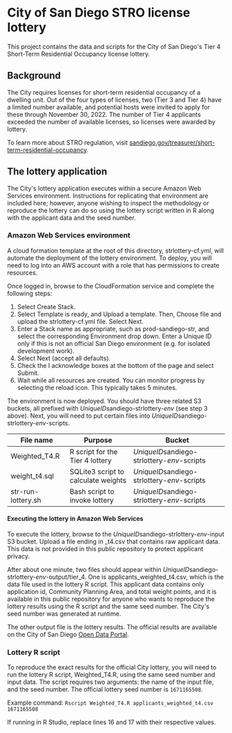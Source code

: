 # City of San Diego STRO license lottery

This project contains the data and scripts for the City of San Diego's Tier 4 Short-Term Residential Occupancy license lottery.

## Background

The City requires licenses for short-term residential occupancy of a dwelling unit. Out of the four types of licenses, two (Tier 3 and Tier 4) have a limited number available, and potential hosts were invited to apply for these through November 30, 2022. The number of Tier 4 applicants exceeded the number of available licenses, so licenses were awarded by lottery.

To learn more about STRO regulation, visit [sandiego.gov/treasurer/short-term-residential-occupancy](https://www.sandiego.gov/treasurer/short-term-residential-occupancy).

## The lottery application

The City's lottery application executes within a secure Amazon Web Services environment. Instructions for replicating that environment are included here; however, anyone wishing to inspect the methodology or reproduce the lottery can do so using the lottery script written in R along with the applicant data and the seed number.

### Amazon Web Services environment

A cloud formation template at the root of this directory, strlottery-cf.yml, will automate the deployment of the lottery environment. To deploy, you will need to log into an AWS account with a role that has permissions to create resources.

Once logged in, browse to the CloudFormation service and complete the following steps:

1.	Select Create Stack.
2.	Select Template is ready, and Upload a template. Then, Choose file and upload the strlottery-cf.yml file. Select Next.
3.	Enter a Stack name as appropriate, such as prod-sandiego-str, and select the corresponding Environment drop down. Enter a Unique ID only if this is not an official San Diego environment (e.g. for isolated development work).
4.	Select Next (accept all defaults).
5.	Check the I acknowledge boxes at the bottom of the page and select Submit.
6.	Wait while all resources are created. You can monitor progress by selecting the reload icon. This typically takes 5 minutes.

The environment is now deployed. You should have three related S3 buckets, all prefixed with *UniqueID*sandiego-strlottery-*env* (see step 3 above). Next, you will need to put certain files into *UniqueID*sandiego-strlottery-*env*-scripts.

File name | Purpose | Bucket
----------|---------|---------
Weighted_T4.R | R script for the Tier 4 lottery | *UniqueID*sandiego-strlottery-*env*-scripts
weight_t4.sql | SQLite3 script to calculate weights | *UniqueID*sandiego-strlottery-*env*-scripts
str-run-lottery.sh | Bash script to invoke lottery | *UniqueID*sandiego-strlottery-*env*-scripts

#### Executing the lottery in Amazon Web Services

To execute the lottery, browse to the *UniqueID*sandiego-strlottery-*env*-input S3 bucket. Upload a file ending in _t4.csv that contains raw applicant data. This data is not provided in this public repository to protect applicant privacy. 

After about one minute, two files should appear within *UniqueID*sandiego-strlottery-*env*-output/tier_4. One is applicants_weighted_t4.csv, which is the data file used in the lottery R script. This applicant data contains only application id, Community Planning Area, and total weight points, and it is available in this public repository for anyone who wants to reproduce the lottery results using the R script and the same seed number. The City's seed number was generated at runtime.

The other output file is the lottery results. The official results are available on the City of San Diego [Open Data Portal](https://data.sandiego.gov).

### Lottery R script

To reproduce the exact results for the official City lottery, you will need to run the lottery R script, Weighted_T4.R, using the same seed number and input data. The script requires two arguments: the name of the input file, and the seed number. The official lottery seed number is `1671165508`.

Example command: `Rscript Weighted_T4.R applicants_weighted_t4.csv 1671165508`

If running in R Studio, replace lines 16 and 17 with their respective values.